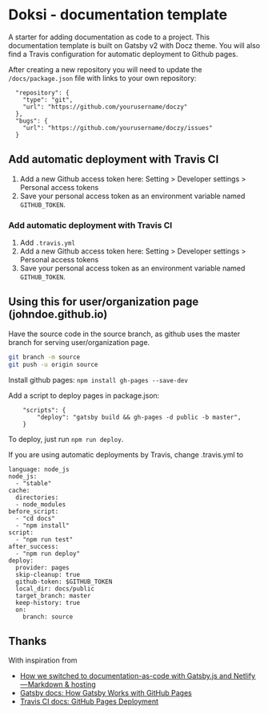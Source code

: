 # Doksi - documentation template

A starter for adding documentation as code to a project. This documentation template is built on Gatsby v2 with Docz theme. You will also find a Travis configuration for automatic deployment to Github pages. 

After creating a new repository you will need to update the `/docs/package.json` file with links to your own repository: 

```
  "repository": {
    "type": "git",
    "url": "https://github.com/yourusername/doczy"
  },
  "bugs": {
    "url": "https://github.com/yourusername/doczy/issues"
  }
```


## Add automatic deployment with Travis CI

1. Add a new Github access token here: Setting > Developer settings > Personal access tokens
1. Save your personal access token as an environment variable named `GITHUB_TOKEN`.


### Add automatic deployment with Travis CI

1. Add `.travis.yml`
1. Add a new Github access token here: Setting > Developer settings > Personal access tokens
1. Save your personal access token as an environment variable named `GITHUB_TOKEN`.


## Using this for user/organization page (johndoe.github.io)

Have the source code in the source branch, as github uses the master branch for serving user/organization page.

```sh
git branch -m source
git push -u origin source
```

Install github pages: `npm install gh-pages --save-dev`

Add a script to deploy pages in package.json: 
```
    "scripts": {
        "deploy": "gatsby build && gh-pages -d public -b master",
    }
```

To deploy, just run `npm run deploy`.

If you are using automatic deployments by Travis, change .travis.yml to 

```
language: node_js
node_js:
  - "stable"
cache:
  directories:
  - node_modules
before_script:
  - "cd docs"
  - "npm install"
script:
  - "npm run test"
after_success:
  - "npm run deploy"
deploy:
  provider: pages
  skip-cleanup: true
  github-token: $GITHUB_TOKEN
  local_dir: docs/public
  target_branch: master
  keep-history: true
  on:
    branch: source
 ```

## Thanks

With inspiration from 
 * [How we switched to documentation-as-code with Gatsby.js and Netlify — Markdown & hosting](https://medium.com/squadlytics/how-we-switched-to-documentation-as-code-with-gatsby-js-and-netlify-part-1-2-1f57ad732a05)
 * [Gatsby docs: How Gatsby Works with GitHub Pages](https://www.gatsbyjs.org/docs/how-gatsby-works-with-github-pages/)
 * [Travis CI docs: GitHub Pages Deployment](https://docs.travis-ci.com/user/deployment/pages/)

